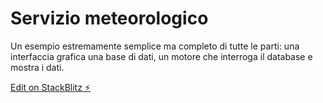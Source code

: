 # Servizio meteorologico

Un esempio estremamente semplice ma completo di tutte le parti: una interfaccia grafica una base di dati, un motore che interroga il database e mostra i dati.

[Edit on StackBlitz ⚡️](https://stackblitz.com/edit/js-sswtemp)

